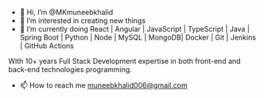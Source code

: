 - 👋 Hi, I’m @MKmuneebkhalid
- 👀 I’m interested in creating new things
- 🌱 I’m currently doing React | Angular | JavaScript | TypeScript | Java | Spring Boot | Python | Node | MySQL | MongoDB| Docker | Git | Jenkins | GitHub Actions

With 10+ years Full Stack Development expertise in both front-end and back-end technologies programming.
- 📫 How to reach me muneebkhalid006@gmail.com

<!---
MKmuneebkhalid/MKmuneebkhalid is a ✨ special ✨ repository because its `README.md` (this file) appears on your GitHub profile.
You can click the Preview link to take a look at your changes.
--->
